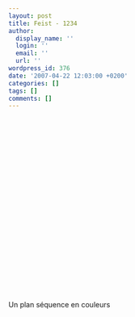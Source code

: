 ```yaml
---
layout: post
title: Feist - 1234
author:
  display_name: ''
  login: ''
  email: ''
  url: ''
wordpress_id: 376
date: '2007-04-22 12:03:00 +0200'
categories: []
tags: []
comments: []
---
```

<object width="500" height="350"><param name="movie" value="http://www.youtube.com/v/ABYnqp-bxvg&hl=fr_FR&fs=1&"></param><param name="allowFullScreen" value="true"></param><param name="allowscriptaccess" value="always"></param><embed src="http://www.youtube.com/v/ABYnqp-bxvg&hl=fr_FR&fs=1&" type="application/x-shockwave-flash" allowscriptaccess="always" allowfullscreen="true" width="500" height="350"></embed></object>

Un plan séquence en couleurs
